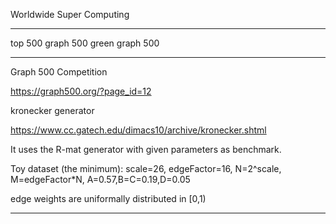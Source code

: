 Worldwide Super Computing

---

top 500
graph 500
green graph 500


---

Graph 500 Competition

https://graph500.org/?page_id=12

kronecker generator

https://www.cc.gatech.edu/dimacs10/archive/kronecker.shtml

It uses the R-mat generator with given parameters as benchmark.

Toy dataset (the minimum): scale=26, edgeFactor=16, N=2^scale, M=edgeFactor*N, A=0.57,B=C=0.19,D=0.05

edge weights are uniformally distributed in [0,1)

---



